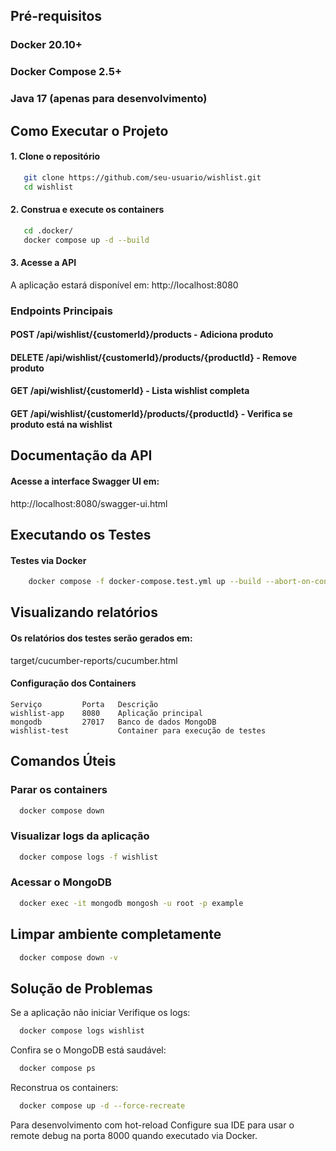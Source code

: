 ## Pré-requisitos
### Docker 20.10+

### Docker Compose 2.5+

### Java 17 (apenas para desenvolvimento)

## Como Executar o Projeto
#### 1. Clone o repositório
   ```bash
      git clone https://github.com/seu-usuario/wishlist.git
      cd wishlist
   ````
#### 2. Construa e execute os containers
   ```bash
      cd .docker/
      docker compose up -d --build
   ```
#### 3. Acesse a API
   A aplicação estará disponível em:
   http://localhost:8080

### Endpoints Principais
#### POST /api/wishlist/{customerId}/products - Adiciona produto

#### DELETE /api/wishlist/{customerId}/products/{productId} - Remove produto

#### GET /api/wishlist/{customerId} - Lista wishlist completa

#### GET /api/wishlist/{customerId}/products/{productId} - Verifica se produto está na wishlist

## Documentação da API
#### Acesse a interface Swagger UI em:
http://localhost:8080/swagger-ui.html

## Executando os Testes
#### Testes via Docker
``` bash
    docker compose -f docker-compose.test.yml up --build --abort-on-container-exit
```
## Visualizando relatórios
#### Os relatórios dos testes serão gerados em:

target/cucumber-reports/cucumber.html

#### Configuração dos Containers
    Serviço	        Porta	Descrição
    wishlist-app	8080	Aplicação principal
    mongodb	        27017	Banco de dados MongoDB
    wishlist-test	        Container para execução de testes

## Comandos Úteis
### Parar os containers
```bash
  docker compose down
```
### Visualizar logs da aplicação
```bash
  docker compose logs -f wishlist
```
### Acessar o MongoDB
```bash
  docker exec -it mongodb mongosh -u root -p example
```
## Limpar ambiente completamente
```bash
  docker compose down -v
```

## Solução de Problemas
Se a aplicação não iniciar
Verifique os logs:

```bash
  docker compose logs wishlist
```
Confira se o MongoDB está saudável:

```bash
  docker compose ps
```
Reconstrua os containers:

```bash
  docker compose up -d --force-recreate
```
Para desenvolvimento com hot-reload
Configure sua IDE para usar o remote debug na porta 8000 quando executado via Docker.
